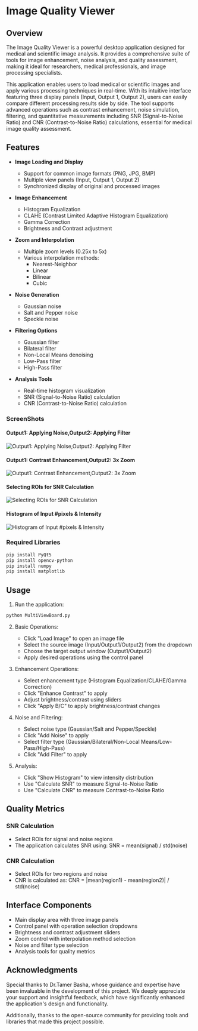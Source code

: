 # Image Quality Viewer

## Overview

The Image Quality Viewer is a powerful desktop application designed for medical and scientific image analysis. It provides a comprehensive suite of tools for image enhancement, noise analysis, and quality assessment, making it ideal for researchers, medical professionals, and image processing specialists.

This application enables users to load medical or scientific images and apply various processing techniques in real-time. With its intuitive interface featuring three display panels (Input, Output 1, Output 2), users can easily compare different processing results side by side. The tool supports advanced operations such as contrast enhancement, noise simulation, filtering, and quantitative measurements including SNR (Signal-to-Noise Ratio) and CNR (Contrast-to-Noise Ratio) calculations, essential for medical image quality assessment.


## Features

- **Image Loading and Display**
  - Support for common image formats (PNG, JPG, BMP)
  - Multiple view panels (Input, Output 1, Output 2)
  - Synchronized display of original and processed images

- **Image Enhancement**
  - Histogram Equalization
  - CLAHE (Contrast Limited Adaptive Histogram Equalization)
  - Gamma Correction
  - Brightness and Contrast adjustment

- **Zoom and Interpolation**
  - Multiple zoom levels (0.25x to 5x)
  - Various interpolation methods:
    - Nearest-Neighbor
    - Linear
    - Bilinear
    - Cubic

- **Noise Generation**
  - Gaussian noise
  - Salt and Pepper noise
  - Speckle noise

- **Filtering Options**
  - Gaussian filter
  - Bilateral filter
  - Non-Local Means denoising
  - Low-Pass filter
  - High-Pass filter

- **Analysis Tools**
  - Real-time histogram visualization
  - SNR (Signal-to-Noise Ratio) calculation
  - CNR (Contrast-to-Noise Ratio) calculation

### ScreenShots
   #### Output1: Applying Noise,Output2: Applying Filter             
![Output1: Applying Noise,Output2: Applying Filter](Images/1.png)
   #### Output1: Contrast Enhancement,Output2: 3x Zoom
![Output1: Contrast Enhancement,Output2: 3x Zoom](Images/2.png) 
  #### Selecting ROIs for SNR Calculation  
![Selecting ROIs for SNR Calculation](Images/3.png)
  #### Histogram of Input #pixels & Intensity
![Histogram of Input #pixels & Intensity](Images/4.png)


### Required Libraries
```bash
pip install PyQt5
pip install opencv-python
pip install numpy
pip install matplotlib
```

## Usage

1. Run the application:
```bash
python MultiViewBoard.py
```

2. Basic Operations:
   - Click "Load Image" to open an image file
   - Select the source image (Input/Output1/Output2) from the dropdown
   - Choose the target output window (Output1/Output2)
   - Apply desired operations using the control panel

3. Enhancement Operations:
   - Select enhancement type (Histogram Equalization/CLAHE/Gamma Correction)
   - Click "Enhance Contrast" to apply
   - Adjust brightness/contrast using sliders
   - Click "Apply B/C" to apply brightness/contrast changes

4. Noise and Filtering:
   - Select noise type (Gaussian/Salt and Pepper/Speckle)
   - Click "Add Noise" to apply
   - Select filter type (Gaussian/Bilateral/Non-Local Means/Low-Pass/High-Pass)
   - Click "Add Filter" to apply

5. Analysis:
   - Click "Show Histogram" to view intensity distribution
   - Use "Calculate SNR" to measure Signal-to-Noise Ratio
   - Use "Calculate CNR" to measure Contrast-to-Noise Ratio

## Quality Metrics

### SNR Calculation
- Select ROIs for signal and noise regions
- The application calculates SNR using: SNR = mean(signal) / std(noise)

### CNR Calculation
- Select ROIs for two regions and noise
- CNR is calculated as: CNR = |mean(region1) - mean(region2)| / std(noise)

## Interface Components

- Main display area with three image panels
- Control panel with operation selection dropdowns
- Brightness and contrast adjustment sliders
- Zoom control with interpolation method selection
- Noise and filter type selection
- Analysis tools for quality metrics
  
## Acknowledgments
Special thanks to Dr.Tamer Basha, whose guidance and expertise have been invaluable in the development of this project. We deeply appreciate your support and insightful feedback, which have significantly enhanced the application's design and functionality.

Additionally, thanks to the open-source community for providing tools and libraries that made this project possible.
